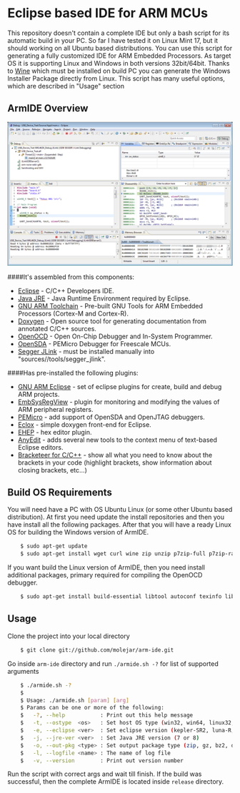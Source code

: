 Eclipse based IDE for ARM MCUs
==============================


This repository doesn't contain a complete IDE but only a bash script for its automatic build in your PC. So far I have tested it on Linux Mint 17, but it should working on all Ubuntu based distributions. You can use this script for generating a fully customized IDE for ARM Embedded Processors. As target OS it is supporting Linux and Windows in both versions 32bit/64bit. Thanks to [Wine](https://www.winehq.org) which must be installed on build PC you can generate the Windows Installer Package directly from Linux. This script has many useful options, which are described in "Usage" section 


## ArmIDE Overview

<p align="center">
  <img src="docs/debug_window.png" alt="ArmIDE: main window"/>
</p>

####It's assembled from this components:
* [Eclipse](http://www.eclipse.org/downloads/) - C/C++ Developers IDE.
* [Java JRE](http://java.com/en/download/manual.jsp?locale=en) - Java Runtime Environment required by Eclipse.
* [GNU ARM Toolchain](https://launchpad.net/gcc-arm-embedded) - Pre-built GNU Tools for ARM Embedded Processors (Cortex-M and Cortex-R).
* [Doxygen](http://www.stack.nl/~dimitri/doxygen/download.html) - Open source tool for generating documentation from annotated C/C++ sources.
* [OpenOCD](http://openocd.sourceforge.net/) - Open On-Chip Debugger and In-System Programmer.
* [OpenSDA](http://www.pemicro.com/opensda/index.cfm) - PEMicro Debugger for Freescale MCUs. 
* [Segger JLink](http://www.segger.com/jlink-software-beta-version.html) - must be installed manually into "sources/<os>/tools/segger_jlink".

####Has pre-installed the following plugins:
* [GNU ARM Eclipse](http://gnuarmeclipse.livius.net/blog/) - set of eclipse plugins for create, build and debug ARM projects.
* [EmbSysRegView](http://embsysregview.sourceforge.net/) - plugin for monitoring and modifying the values of ARM peripheral registers.
* [PEMicro](http://www.pemicro.com/opensda/index.cfm) - add support of OpenSDA and OpenJTAG debuggers.
* [Eclox](http://home.gna.org/eclox/) - simple doxygen front-end for Eclipse.
* [EHEP](http://ehep.sourceforge.net/) - hex editor plugin.
* [AnyEdit](http://andrei.gmxhome.de/anyedit/index.html) - adds several new tools to the context menu of text-based Eclipse editors.
* [Bracketeer for C/C++](http://marketplace.eclipse.org/content/bracketeer-cc-cdt#.VBc7-nWSz0o) - show all what you need to know about the brackets in your code (highlight brackets, show information about closing brackets, etc...)


## Build OS Requirements

You will need have a PC with OS Ubuntu Linux (or some other Ubuntu based distribution). At first you need update the install repositories and then you have install all the following packages. After that you will have a ready Linux OS for building the Windows version of ArmIDE.

``` bash
    $ sudo apt-get update
    $ sudo apt-get install wget curl wine zip unzip p7zip-full p7zip-rar rar git
```
If you want build the Linux version of ArmIDE, then you need install additional packages, primary required for compiling the OpenOCD debugger.

``` bash
    $ sudo apt-get install build-essential libtool autoconf texinfo libusb-dev libhidapi-dev libhidapi-hidraw0
```

## Usage

Clone the project into your local directory

``` bash
    $ git clone git://github.com/molejar/arm-ide.git
```

Go inside `arm-ide` directory and run `./armide.sh -?` for list of supported arguments

``` bash
    $ ./armide.sh -?
    $ 
    $ Usage: ./armide.sh [param] [arg]
    $ Params can be one or more of the following:
    $   -?, --help           : Print out this help message
    $   -t, --ostype  <os>   : Set host OS type (win32, win64, linux32, linux64)
    $   -e, --eclipse <ver>  : Set eclipse version (kepler-SR2, luna-R, ...)
    $   -j, --jre-ver <ver>  : Set Java JRE version (7 or 8)
    $   -o, --out-pkg <type> : Set output package type (zip, gz, bz2, deb, bin or exe)
    $   -l, --logfile <name> : The name of log file
    $   -v, --version        : Print out version number
```

Run the script with correct args and wait till finish. If the build was successful, then the complete ArmIDE is located inside `release` directory.
